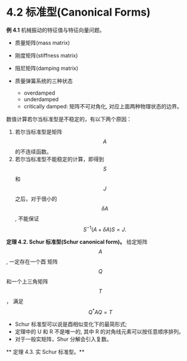 # 4.2 标准型(Canonical Forms)



**例 4.1** 机械振动的特征值与特征向量问题。

* 质量矩阵(mass matrix)
* 刚度矩阵(stiffness matrix)
* 阻尼矩阵(damping matrix)

* 质量弹簧系统的三种状态
    + overdamped
    + underdamped
    + critically damped: 矩阵不可对角化, 对应上面两种物理状态的边界。

数值计算若尔当标准型是不稳定的，有以下两个原因：
1. 若尔当标准型是矩阵 $$A$$ 的不连续函数。
2. 若尔当标准型不能稳定的计算，即得到 $$S$$ 和 $$J$$ 之后，对于很小的 
   $$\delta A$$, 不能保证
   $$
   S^{-1}(A + \delta A) S = J.
   $$ 


**定理 4.2. Schur 标准型(Schur canonical form)。** 给定矩阵 $$A$$, 一定存在一个酉
矩阵 $$Q$$ 和一个上三角矩阵 $$T$$， 满足
$$
Q^* AQ=T
$$ 

* Schur 标准型可以说是酉相似变化下的最简形式;
* 定理中的 U 和 R 不是唯一的, 其中 R 的对角线元素可以按任意顺序排列。
* 对于一般实矩阵，Shur 分解会引入复数。


** 定理 4.3. 实 Schur 标准型。** 
